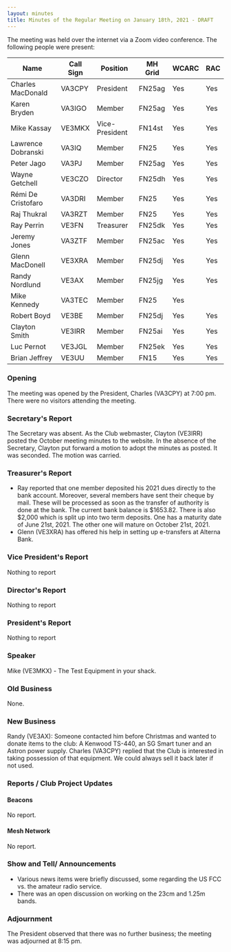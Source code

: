 ```yaml
---
layout: minutes
title: Minutes of the Regular Meeting on January 18th, 2021 - DRAFT
---
```

The meeting was held over the internet via a Zoom video conference.
The following people were present:

| Name                   | Call Sign  | Position         | MH Grid | WCARC | RAC |
|------------------------|------------|------------------|---------|-------|-----|
| Charles MacDonald      | VA3CPY     | President        | FN25ag  | Yes   | Yes |
| Karen Bryden           | VA3IGO     | Member           | FN25ag  | Yes   | Yes |
| Mike Kassay            | VE3MKX     | Vice-President   | FN14st  | Yes   | Yes |
| Lawrence Dobranski     | VA3IQ      | Member           | FN25    | Yes   | Yes |
| Peter Jago             | VA3PJ      | Member           | FN25ag  | Yes   | Yes |
| Wayne Getchell         | VE3CZO     | Director         | FN25dh  | Yes   | Yes |
| Rémi De Cristofaro     | VA3DRI     | Member           | FN25    | Yes   | Yes |    
| Raj Thukral            | VA3RZT     | Member           | FN25    | Yes   | Yes |
| Ray Perrin             | VE3FN      | Treasurer        | FN25dk  | Yes   | Yes |
| Jeremy Jones           | VA3ZTF     | Member           | FN25ac  | Yes   | Yes |
| Glenn MacDonell        | VE3XRA     | Member           | FN25dj  | Yes   | Yes |
| Randy Nordlund         | VE3AX      | Member           | FN25jg  | Yes   | Yes |
| Mike Kennedy           | VA3TEC     | Member           | FN25    | Yes   |     |
| Robert Boyd            | VE3BE      | Member           | FN25dj  | Yes   | Yes |
| Clayton Smith          | VE3IRR     | Member           | FN25ai  | Yes   | Yes |
| Luc Pernot             | VE3JGL     | Member           | FN25ek  | Yes   | Yes |
| Brian Jeffrey          | VE3UU      | Member           | FN15    | Yes   | Yes |


### Opening
The meeting was opened by the President, Charles (VA3CPY) at 7:00 pm.
There were no visitors attending the meeting.

### Secretary's Report
The Secretary was absent. As the Club webmaster, Clayton (VE3IRR) posted the October meeting minutes to the website. In the absence of the Secretary, Clayton put forward a motion to adopt the minutes as posted. It was seconded. The motion was carried.

### Treasurer's Report
- Ray reported that one member deposited his 2021 dues directly to the bank account. Moreover, several members have sent their cheque by mail. These will be processed as soon as the transfer of authority is done at the bank. The current bank balance is $1653.82. There is also $2,000 which is split up into two term deposits. One has a maturity date of June 21st, 2021. The other one will mature on October 21st, 2021.
- Glenn (VE3XRA) has offered his help in setting up e-transfers at Alterna Bank.

### Vice President's Report
Nothing to report

### Director's Report
Nothing to report

### President's Report
Nothing to report

### Speaker
Mike (VE3MKX) - The Test Equipment in your shack.

### Old Business
None.

### New Business
Randy (VE3AX): Someone contacted him before Christmas and wanted to donate items to the club: A Kenwood TS-440, an SG Smart tuner and an Astron power supply. Charles (VA3CPY) replied that the Club is interested in taking possession of that equipment. We could always sell it back later if not used.

### Reports / Club Project Updates

#### Beacons
No report.

#### Mesh Network
No report.

### Show and Tell/ Announcements
- Various news items were briefly discussed, some regarding the US FCC vs. the amateur radio service.
- There was an open discussion on working on the 23cm and 1.25m bands.

### Adjournment
The President observed that there was no further business; the meeting was adjourned at 8:15 pm.
